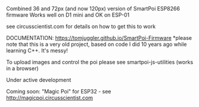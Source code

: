 Combined 36 and 72px (and now 120px) version of SmartPoi ESP8266 firmware
Works well on D1 mini and OK on ESP-01

see circusscientist.com for details on how to get this to work

DOCUMENTATION: https://tomjuggler.github.io/SmartPoi-Firmware
*please note that this is a very old project, based on code I did 10 years ago while learning C++. It's messy! 

To upload images and control the poi please see smartpoi-js-utilities (works in a browser)
 
Under active development

Coming soon: "Magic Poi" for ESP32 - see http://magicpoi.circusscientist.com 
